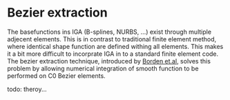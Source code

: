 # Bezier extraction

The basefunctions ins IGA (B-splines, NURBS, ...) exist through multiple adjecent elements. This is in contrast to traditional finite element method, where identical shape function are defined withing all elements. This makes it a bit more difficult to incorprate IGA in to a standard finite element code. The bezier extraction technique, introduced by [Borden et.al](https://doi.org/10.1002/nme.2968), solves this problem by allowing numerical integration of smooth function to be performed on C0 Bezier elements.

todo: theroy...